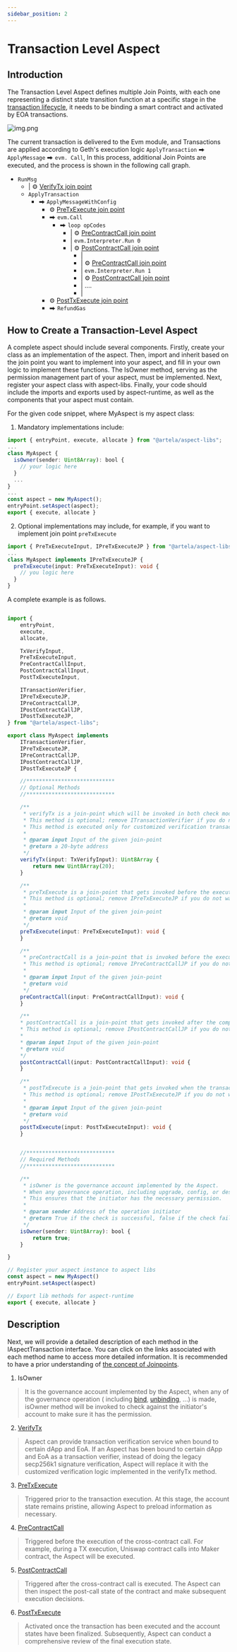```yaml
---
sidebar_position: 2
---
```


# Transaction Level Aspect

## Introduction

The Transaction Level Aspect defines multiple Join Points, with each one representing a distinct state transition
function at a specific stage in the [transaction lifecycle](/develop/core-concepts/lifecycle),
it needs to be binding a smart contract and activated by EOA transactions.

![img.png](../img/jp.png)

The current transaction is delivered to the Evm module, and Transactions are applied according to Geth's execution
logic `ApplyTransaction` ⮕ `ApplyMessage` ⮕ `evm. Call`, In this process, additional Join Points are executed, and the
process is shown in the following call graph.

* `RunMsg`
  * | ⚙ [VerifyTx join point](/develop/reference/aspect-lib/tx-level-aspect/verify-tx)
  * `ApplyTransaction`
    * ⮕ `ApplyMessageWithConfig`
      * ⚙ [PreTxExecute join point](/develop/reference/aspect-lib/tx-level-aspect/pre-tx-execute)
      * ⮕ `evm.Call`
        * ⮕ `loop opCodes`
          * | ⚙ [PreContractCall join point](/develop/reference/aspect-lib/tx-level-aspect/pre-contract-call)
          * | `evm.Interpreter.Run 0`
          * | ⚙ [PostContractCall join point](/develop/reference/aspect-lib/tx-level-aspect/post-contract-call)
            * |
            * | ⚙ [PreContractCall join point](/develop/reference/aspect-lib/tx-level-aspect/pre-contract-call)
            * | `evm.Interpreter.Run 1`
            * | ⚙ [PostContractCall join point](/develop/reference/aspect-lib/tx-level-aspect/post-contract-call)
            * | ....
            * |
      * ⚙ [PostTxExecute join point](/develop/reference/aspect-lib/tx-level-aspect/post-tx-execute)
      * ⮕ `RefundGas`

## How to Create a Transaction-Level Aspect

A complete aspect should include several components. Firstly, create your class as an implementation of the aspect. Then, import and inherit based on the join point you want to implement into your aspect, and fill in your own logic to implement these functions. The IsOwner method, serving as the permission management part of your aspect, must be implemented. Next, register your aspect class with aspect-libs. Finally, your code should include the imports and exports used by aspect-runtime, as well as the components that your aspect must contain.

For the given code snippet, where MyAspect is my aspect class:

1. Mandatory implementations include:
<!-- @formatter:off -->
```typescript
import { entryPoint, execute, allocate } from "@artela/aspect-libs";
...
class MyAspect {
  isOwner(sender: Uint8Array): bool {
    // your logic here
  }
  ...
}
...
const aspect = new MyAspect();
entryPoint.setAspect(aspect);
export { execute, allocate }
```
<!-- @formatter:on -->

2. Optional implementations may include, for example, if you want to implement join point `preTxExecute`
<!-- @formatter:off -->
```typescript
import { PreTxExecuteInput, IPreTxExecuteJP } from "@artela/aspect-libs";
...
class MyAspect implements IPreTxExecuteJP {
  preTxExecute(input: PreTxExecuteInput): void {
    // you logic here
  }
}
```
<!-- @formatter:on -->

A complete example is as follows.
<!-- @formatter:off -->
```typescript

import {
    entryPoint,
    execute,
    allocate,

    TxVerifyInput,
    PreTxExecuteInput,
    PreContractCallInput,
    PostContractCallInput,
    PostTxExecuteInput,

    ITransactionVerifier,
    IPreTxExecuteJP,
    IPreContractCallJP,
    IPostContractCallJP,
    IPostTxExecuteJP,
} from "@artela/aspect-libs";

export class MyAspect implements
    ITransactionVerifier,
    IPreTxExecuteJP,
    IPreContractCallJP,
    IPostContractCallJP,
    IPostTxExecuteJP {

    //****************************
    // Optional Methods
    //****************************

    /**
     * verifyTx is a join-point which will be invoked in both check mode and deliver mode.
     * This method is optional; remove ITransactionVerifier if you do not want to include this functionality.
     * This method is executed only for customized verification transactions.
     *
     * @param input Input of the given join-point
     * @return a 20-byte address
     */
    verifyTx(input: TxVerifyInput): Uint8Array {
        return new Uint8Array(20);
    }

    /**
     * preTxExecute is a join-point that gets invoked before the execution of a transaction.
     * This method is optional; remove IPreTxExecuteJP if you do not want to include this functionality.
     *
     * @param input Input of the given join-point
     * @return void
     */
    preTxExecute(input: PreTxExecuteInput): void {
    }

    /**
     * preContractCall is a join-point that is invoked before the execution of a contract call.
     * This method is optional; remove IPreContractCallJP if you do not want to include this functionality.
     *
     * @param input Input of the given join-point
     * @return void
     */
    preContractCall(input: PreContractCallInput): void {
    }

    /**
    * postContractCall is a join-point that gets invoked after the completion of a contract call.
    * This method is optional; remove IPostContractCallJP if you do not want to include this functionality.
    *
    * @param input Input of the given join-point
    * @return void
    */
    postContractCall(input: PostContractCallInput): void {
    }

    /**
     * postTxExecute is a join-point that gets invoked when the transaction execution is completed, and the state is not yet committed.
     * This method is optional; remove IPostTxExecuteJP if you do not want to include this functionality.
     *
     * @param input Input of the given join-point
     * @return void
     */
    postTxExecute(input: PostTxExecuteInput): void {
    }


    //****************************
    // Required Methods
    //****************************

    /**
     * isOwner is the governance account implemented by the Aspect.
     * When any governance operation, including upgrade, config, or destroy, is performed, the isOwner method is invoked to check against the initiator's account.
     * This ensures that the initiator has the necessary permission.
     *
     * @param sender Address of the operation initiator
     * @return True if the check is successful, false if the check fails
     */
    isOwner(sender: Uint8Array): bool {
        return true;
    }

}

// Register your aspect instance to aspect libs
const aspect = new MyAspect()
entryPoint.setAspect(aspect)

// Export lib methods for aspect-runtime
export { execute, allocate }

```
<!-- @formatter:on -->

## Description

Next, we will provide a detailed description of each method in the IAspectTransaction interface. You can click on the links associated with each method name to access more detailed information. It is recommended to have a prior understanding of [the concept of Joinpoints](/develop/core-concepts/join-point).

1. IsOwner

> It is the governance account implemented by the Aspect, when any of the governance operation (
including [bind](/develop/core-concepts/lifecycle#binding), [unbinding](/develop/core-concepts/lifecycle#unbinding), ...)
is made, isOwner method will be invoked to check against the initiator's account to make sure it has the permission.

2. [VerifyTx](/develop/reference/aspect-lib/verify-aspect)

> Aspect can provide transaction verification service when bound to certain dApp and EoA. If an Aspect has been bound to certain dApp and EoA as a transaction verifier, instead of doing the legacy secp256k1 signature verification, Aspect will replace it with the customized verification logic implemented in the verifyTx method.

3. [PreTxExecute](/develop/reference/aspect-lib/tx-level-aspect/pre-tx-execute)

> Triggered prior to the transaction execution. At this stage, the account state remains pristine, allowing Aspect to preload information as necessary.

4. [PreContractCall](/develop/reference/aspect-lib/tx-level-aspect/pre-contract-call)

> Triggered before the execution of the cross-contract call. For example, during a TX execution, Uniswap contract calls into Maker contract, the Aspect will be executed.

5. [PostContractCall](/develop/reference/aspect-lib/tx-level-aspect/post-contract-call)

> Triggered after the cross-contract call is executed. The Aspect can then inspect the post-call state of the contract and make subsequent execution decisions.

6. [PostTxExecute](/develop/reference/aspect-lib/tx-level-aspect/post-tx-execute)

> Activated once the transaction has been executed and the account states have been finalized. Subsequently, Aspect can conduct a comprehensive review of the final execution state.
